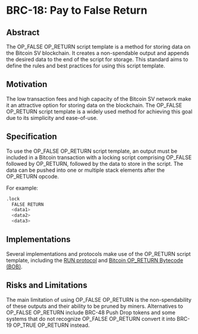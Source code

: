 # BRC-18: Pay to False Return

## Abstract

The OP_FALSE OP_RETURN script template is a method for storing data on the Bitcoin SV blockchain. It creates a non-spendable output and appends the desired data to the end of the script for storage. This standard aims to define the rules and best practices for using this script template.

## Motivation

The low transaction fees and high capacity of the Bitcoin SV network make it an attractive option for storing data on the blockchain. The OP_FALSE OP_RETURN script template is a widely used method for achieving this goal due to its simplicity and ease-of-use.

## Specification

To use the OP_FALSE OP_RETURN script template, an output must be included in a Bitcoin transaction with a locking script comprising OP_FALSE followed by OP_RETURN, followed by the data to store in the script. The data can be pushed into one or multiple stack elements after the OP_RETURN opcode.

For example:

```s
.lock
  FALSE RETURN
  <data1>
  <data2>
  <data3>
```

## Implementations

Several implementations and protocols make use of the OP_RETURN script template, including the [RUN protocol](https://run.network/docs/#introduction) and [Bitcoin OP_RETURN Bytecode (BOB)](https://medium.com/@_unwriter/hello-bob-94701d278afb).

## Risks and Limitations

The main limitation of using OP_FALSE OP_RETURN is the non-spendability of these outputs and their ability to be pruned by miners. Alternatives to OP_FALSE OP_RETURN include BRC-48 Push Drop tokens and some systems that do not recognize OP_FALSE OP_RETURN convert it into BRC-19 OP_TRUE OP_RETURN instead.

